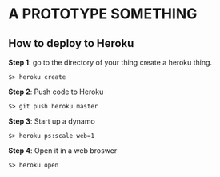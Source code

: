 # A PROTOTYPE SOMETHING

## How to deploy to Heroku

**Step 1**: go to the directory of your thing create a heroku thing.

    $> heroku create

**Step 2**: Push code to Heroku

    $> git push heroku master

**Step 3**: Start up a dynamo

    $> heroku ps:scale web=1

**Step 4**: Open it in a web broswer

    $> heroku open